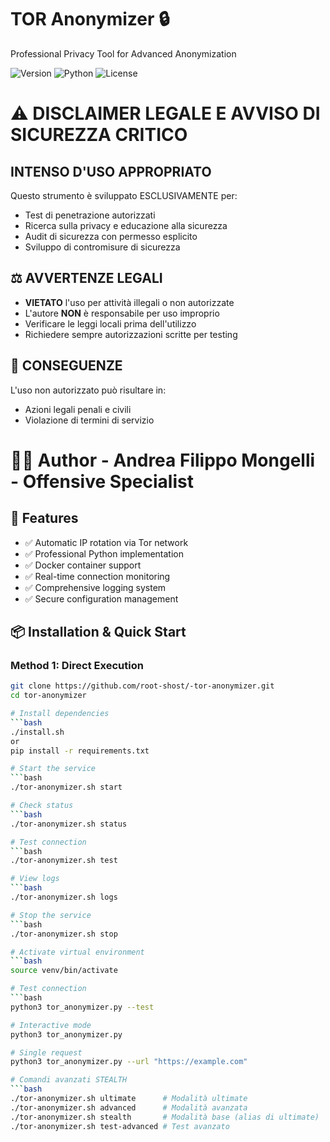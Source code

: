 # TOR Anonymizer 🔒

Professional Privacy Tool for Advanced Anonymization

![Version](https://img.shields.io/badge/version-2.0.0-blue)
![Python](https://img.shields.io/badge/python-3.8%2B-green)
![License](https://img.shields.io/badge/license-MIT-orange)

# ⚠️ DISCLAIMER LEGALE E AVVISO DI SICUREZZA CRITICO

## INTENSO D'USO APPROPRIATO
Questo strumento è sviluppato ESCLUSIVAMENTE per:
- Test di penetrazione autorizzati
- Ricerca sulla privacy e educazione alla sicurezza
- Audit di sicurezza con permesso esplicito
- Sviluppo di contromisure di sicurezza

## ⚖️ AVVERTENZE LEGALI
- **VIETATO** l'uso per attività illegali o non autorizzate
- L'autore **NON** è responsabile per uso improprio
- Verificare le leggi locali prima dell'utilizzo
- Richiedere sempre autorizzazioni scritte per testing

## 🚨 CONSEGUENZE
L'uso non autorizzato può risultare in:
- Azioni legali penali e civili
- Violazione di termini di servizio

# 👨‍💻 Author - **Andrea Filippo Mongelli** - **Offensive Specialist**

## 🚀 Features

- ✅ Automatic IP rotation via Tor network
- ✅ Professional Python implementation
- ✅ Docker container support
- ✅ Real-time connection monitoring
- ✅ Comprehensive logging system
- ✅ Secure configuration management

## 📦 Installation & Quick Start

### Method 1: Direct Execution
```bash
git clone https://github.com/root-shost/-tor-anonymizer.git
cd tor-anonymizer

# Install dependencies
```bash
./install.sh 
or
pip install -r requirements.txt

# Start the service
```bash
./tor-anonymizer.sh start

# Check status
```bash
./tor-anonymizer.sh status

# Test connection
```bash
./tor-anonymizer.sh test

# View logs
```bash
./tor-anonymizer.sh logs

# Stop the service
```bash
./tor-anonymizer.sh stop

# Activate virtual environment
```bash
source venv/bin/activate

# Test connection
```bash
python3 tor_anonymizer.py --test

# Interactive mode
python3 tor_anonymizer.py

# Single request
python3 tor_anonymizer.py --url "https://example.com"

# Comandi avanzati STEALTH
```bash
./tor-anonymizer.sh ultimate      # Modalità ultimate
./tor-anonymizer.sh advanced      # Modalità avanzata  
./tor-anonymizer.sh stealth       # Modalità base (alias di ultimate)
./tor-anonymizer.sh test-advanced # Test avanzato


